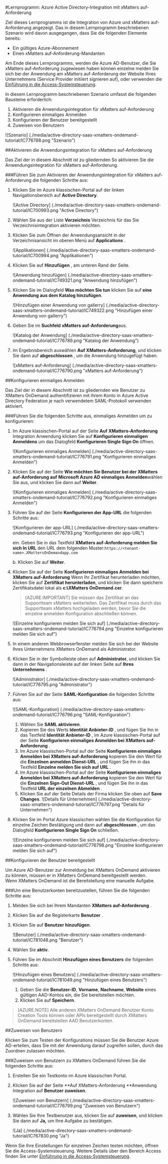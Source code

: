 <properties 
    pageTitle="Lernprogramm: Azure Active Directory-Integration mit xMatters auf-Anforderung | Microsoft Azure"
    description="Erfahren Sie, wie xMatters auf-Anforderung mit Azure Active Directory verwenden, aktivieren Sie einmaliges Anmelden, automatisierte Bereitstellung und mehr!" 
    services="active-directory" 
    authors="jeevansd"  
    documentationCenter="na" 
    manager="femila"/>
<tags 
    ms.service="active-directory" 
    ms.devlang="na" 
    ms.topic="article" 
    ms.tgt_pltfrm="na" 
    ms.workload="identity" 
    ms.date="09/09/2016" 
    ms.author="jeedes" />

#<a name="tutorial-azure-active-directory-integration-with-xmatters-ondemand"></a>Lernprogramm: Azure Active Directory-Integration mit xMatters auf-Anforderung
  
Ziel dieses Lernprogramms ist die Integration von Azure und xMatters auf-Anforderung angezeigt. Das in diesem Lernprogramm beschriebenen Szenario wird davon ausgegangen, dass Sie die folgenden Elemente bereits:

-   Ein gültiges Azure-Abonnement
-   Einen xMatters auf-Anforderung-Mandanten
  
Am Ende dieses Lernprogramms, werden die Azure AD-Benutzer, die Sie xMatters auf-Anforderung zugewiesen haben können einzelne melden Sie sich bei der Anwendung am xMatters auf-Anforderung der Website Ihres Unternehmens (Service Provider initiiert signieren auf), oder verwenden die [Einführung in die Access-Systemsteuerung](active-directory-saas-access-panel-introduction.md).
  
In diesem Lernprogramm beschriebenen Szenario umfasst die folgenden Bausteine erforderlich:

1.  Aktivieren die Anwendungsintegration für xMatters auf-Anforderung
2.  Konfigurieren einmaliges Anmelden
3.  Konfigurieren der Benutzer bereitgestellt
4.  Zuweisen von Benutzern

![Szenario] (./media/active-directory-saas-xmatters-ondemand-tutorial/IC776788.png "Szenario")

##<a name="enabling-the-application-integration-for-xmatters-ondemand"></a>Aktivieren die Anwendungsintegration für xMatters auf-Anforderung
  
Das Ziel der in diesem Abschnitt ist zu gliedernden So aktivieren Sie die Anwendungsintegration für xMatters auf-Anforderung.

###<a name="to-enable-the-application-integration-for-xmatters-ondemand-perform-the-following-steps"></a>Führen Sie zum Aktivieren der Anwendungsintegration für xMatters auf-Anforderung die folgenden Schritte aus:

1.  Klicken Sie im Azure klassischen-Portal auf der linken Navigationsbereich auf **Active Directory**.

    ![Active Directory] (./media/active-directory-saas-xmatters-ondemand-tutorial/IC700993.png "Active Directory")

2.  Wählen Sie aus der Liste **Verzeichnis** Verzeichnis für das Sie Verzeichnisintegration aktivieren möchten.

3.  Klicken Sie zum Öffnen der Anwendungsansicht in der Verzeichnisansicht im oberen Menü auf **Applications** .

    ![Applikationen] (./media/active-directory-saas-xmatters-ondemand-tutorial/IC700994.png "Applikationen")

4.  Klicken Sie auf **Hinzufügen** , am unteren Rand der Seite.

    ![Anwendung hinzufügen] (./media/active-directory-saas-xmatters-ondemand-tutorial/IC749321.png "Anwendung hinzufügen")

5.  Klicken Sie im Dialogfeld **Was möchten Sie tun** klicken Sie auf **eine Anwendung aus dem Katalog hinzufügen**.

    ![Hinzufügen einer Anwendung von gallerry] (./media/active-directory-saas-xmatters-ondemand-tutorial/IC749322.png "Hinzufügen einer Anwendung von gallerry")

6.  Geben Sie im **Suchfeld** **xMatters auf-Anforderung**aus.

    ![Katalog der Anwendung] (./media/active-directory-saas-xmatters-ondemand-tutorial/IC776789.png "Katalog der Anwendung")

7.  Im Ergebnisbereich auswählen **Auf XMatters-Anforderung**, und klicken Sie dann auf **abgeschlossen** , um die Anwendung hinzugefügt haben.

    ![xMatters auf-Anforderung] (./media/active-directory-saas-xmatters-ondemand-tutorial/IC776790.png "xMatters auf-Anforderung")

##<a name="configuring-single-sign-on"></a>Konfigurieren einmaliges Anmelden
  
Das Ziel der in diesem Abschnitt ist zu gliedernden wie Benutzer zu XMatters OnDemand authentifizieren mit ihrem Konto in Azure Active Directory Federation je nach verwendetem SAML-Protokoll verwenden aktiviert.

###<a name="to-configure-single-sign-on-perform-the-following-steps"></a>Führen Sie die folgenden Schritte aus, einmaliges Anmelden um zu konfigurieren:

1.  Im Azure klassischen-Portal auf der Seite **Auf XMatters-Anforderung** Integration Anwendung klicken Sie auf **Konfigurieren einmaligen Anmeldens** um das Dialogfeld **Konfigurieren Single Sign On** öffnen.

    ![Konfigurieren einmaliges Anmelden] (./media/active-directory-saas-xmatters-ondemand-tutorial/IC776791.png "Konfigurieren einmaliges Anmelden")

2.  Klicken Sie auf der Seite **Wie möchten Sie Benutzer bei der XMatters auf-Anforderung auf** **Microsoft Azure AD einmaliges Anmelden**wählen Sie aus, und klicken Sie dann auf **Weiter**.

    ![Konfigurieren einmaliges Anmelden] (./media/active-directory-saas-xmatters-ondemand-tutorial/IC776792.png "Konfigurieren einmaliges Anmelden")

3.  Führen Sie auf der Seite **Konfigurieren der App-URL** die folgenden Schritte aus:

    ![Konfigurieren der app-URL] (./media/active-directory-saas-xmatters-ondemand-tutorial/IC776793.png "Konfigurieren der app-URL")

    ein. Geben Sie in das Textfeld **XMatters auf-Anforderung melden Sie sich In URL** den URL dem folgenden Muster:`https://<tenant-name>.XMattersOnDemandapp.com`

    b. Klicken Sie auf **Weiter**.


4.  Klicken Sie auf der Seite **Konfigurieren einmaliges Anmelden bei XMatters auf-Anforderung** Wenn Ihr Zertifikat herunterladen möchten, klicken Sie auf **Zertifikat herunterladen**, und klicken Sie dann speichern Zertifikatsdatei lokal als **c:\\XMatters OnDemand.cer**.

    >[AZURE.IMPORTANT] Sie müssen das Zertifikat an das Supportteam xMatters weiterleiten. Das Zertifikat muss durch das Supportteam xMatters hochgeladen werden, bevor Sie die einzelne anmelden Konfiguration abschließen können.

    ![Einzelne konfigurieren melden Sie sich auf] (./media/active-directory-saas-xmatters-ondemand-tutorial/IC776794.png "Einzelne konfigurieren melden Sie sich auf")

5.  In einem anderen Webbrowserfenster melden Sie sich bei der Website Ihres Unternehmens XMatters OnDemand als Administrator.

6.  Klicken Sie in der Symbolleiste oben auf **Administrator**, und klicken Sie dann in der Navigationsleiste auf der linken Seite auf **Ihres Unternehmens** .

    ![Administrator] (./media/active-directory-saas-xmatters-ondemand-tutorial/IC776795.png "Administrator")

7.  Führen Sie auf der Seite **SAML-Konfiguration** die folgenden Schritte aus:

    ![SAML-Konfiguration] (./media/active-directory-saas-xmatters-ondemand-tutorial/IC776796.png "SAML-Konfiguration")

    1.  Wählen Sie **SAML aktivieren**.
    2.  Kopieren Sie des Werts **Identität Anbieter-ID** , und fügen Sie ihn in das Textfeld **Identität Anbieter-ID** , im Azure klassischen-Portal auf der Seite **Konfigurieren einmaliges Anmelden bei XMatters auf-Anforderung** .
    3.  Im Azure klassischen-Portal auf der Seite **Konfigurieren einmaliges Anmelden bei XMatters auf-Anforderung** kopieren Sie den Wert für die **Einzelnen anmelden Dienst-URL** , und fügen Sie ihn in das Textfeld **Einzelne melden Sie sich auf URL** .
    4.  Im Azure klassischen-Portal auf der Seite **Konfigurieren einmaliges Anmelden bei XMatters auf-Anforderung** kopieren Sie den Wert für die **Einzelnen Sign-Out Dienst-URL** , und fügen Sie ihn in das Textfeld **URL der einzelnen Abmelden** .
    5.  Klicken Sie auf der Seite Details der Firma klicken Sie oben auf **Save Changes**.
        ![Details für Unternehmen] (./media/active-directory-saas-xmatters-ondemand-tutorial/IC776797.png "Details für Unternehmen")

8.  Klicken Sie im Portal Azure klassischen wählen Sie die Konfiguration für einzelne Zeichen Bestätigung und dann auf **abgeschlossen** , um das Dialogfeld **Konfigurieren Single Sign On** schließen.

    ![Einzelne konfigurieren melden Sie sich auf] (./media/active-directory-saas-xmatters-ondemand-tutorial/IC776798.png "Einzelne konfigurieren melden Sie sich auf")

##<a name="configuring-user-provisioning"></a>Konfigurieren der Benutzer bereitgestellt
  
Um Azure AD-Benutzer zur Anmeldung bei XMatters OnDemand aktivieren zu können, müssen er in XMatters OnDemand bereitgestellt werden.  
Wenn XMatters OnDemand ist die Bereitstellung eine manuelle Aufgabe.

###<a name="to-provision-a-user-accounts-perform-the-following-steps"></a>Um eine Benutzerkonten bereitzustellen, führen Sie die folgenden Schritte aus:

1.  Melden Sie sich bei Ihrem Mandanten **XMatters auf-Anforderung** .

2.  Klicken Sie auf die Registerkarte **Benutzer** .

3.  Klicken Sie auf **Benutzer hinzufügen**.

    ![Benutzer] (./media/active-directory-saas-xmatters-ondemand-tutorial/IC781048.png "Benutzer")

4.  Wählen Sie **aktiv**.

5.  Führen Sie im Abschnitt **Hinzufügen eines Benutzers** die folgenden Schritte aus:

    ![Hinzufügen eines Benutzers] (./media/active-directory-saas-xmatters-ondemand-tutorial/IC781049.png "Hinzufügen eines Benutzers")

    1.  Geben Sie die **Benutzer-ID**, **Vorname**, **Nachname**, **Website** eines gültigen AAD-Kontos ein, die Sie bereitstellen möchten.
    2.  Klicken Sie auf **Speichern**.

>[AZURE.NOTE] Alle anderen XMatters OnDemand Benutzer Konto Creation Tools können oder APIs bereitgestellt durch XMatters OnDemand bereitstellen AAD Benutzerkonten.

##<a name="assigning-users"></a>Zuweisen von Benutzern
  
Klicken Sie zum Testen der Konfigurations müssen Sie die Benutzer Azure AD-erteilen, dass Sie mit der Anwendung darauf zugreifen sollen, durch das Zuordnen zulassen möchten.

###<a name="to-assign-users-to-xmatters-ondemand-perform-the-following-steps"></a>Zuweisen von Benutzern zu XMatters OnDemand führen Sie die folgenden Schritte aus:

1.  Erstellen Sie ein Testkonto im Azure klassischen Portal.

2.  Klicken Sie auf der Seite **Auf XMatters-Anforderung **Anwendung Integration auf **Benutzer zuweisen**.

    ![Zuweisen von Benutzern] (./media/active-directory-saas-xmatters-ondemand-tutorial/IC776799.png "Zuweisen von Benutzern")

3.  Wählen Sie Ihre Testbenutzer aus, klicken Sie auf **zuweisen**, und klicken Sie dann auf **Ja,** um Ihre Aufgabe zu bestätigen.

    ![Ja] (./media/active-directory-saas-xmatters-ondemand-tutorial/IC767830.png "Ja")
  
Wenn Sie Ihre Einstellungen für einzelnen Zeichen testen möchten, öffnen Sie die Access-Systemsteuerung. Weitere Details über den Bereich Access finden Sie unter [Einführung in die Access-Systemsteuerung](active-directory-saas-access-panel-introduction.md).